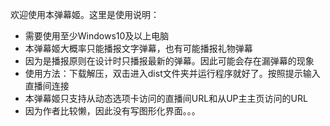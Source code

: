 欢迎使用本弹幕姬。这里是使用说明：

- 需要使用至少Windows10及以上电脑
- 本弹幕姬大概率只能播报文字弹幕，也有可能播报礼物弹幕
- 因为是播报原则在设计时只播报最新的弹幕。因此可能会存在漏弹幕的现象
- 使用方法：下载解压，双击进入dist文件夹并运行程序就好了。按照提示输入直播间连接
- 本弹幕姬只支持从动态选项卡访问的直播间URL和从UP主主页访问的URL
- 因为作者比较懒，因此没有写图形化界面。。。

